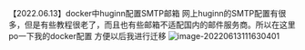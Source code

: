 【2022.06.13】docker中huginn配置SMTP邮箱
网上huginn的SMTP配置有很多，但是有些教程很老了，而且也有些邮箱不适配国内的邮件服务商。所以在这里po一下我的docker配置
方便以后我进行迁移
![image-20220613111630401](https://i0.hdslb.com/bfs/album/ff26aabbfa4c1aaa8cd5bf47fd582f5542c31155.png)